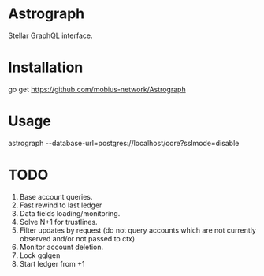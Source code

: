Astrograph
==========

Stellar GraphQL interface.

# Installation

  go get https://github.com/mobius-network/Astrograph

# Usage

  astrograph --database-url=postgres://localhost/core?sslmode=disable

# TODO

1. Base account queries.
2. Fast rewind to last ledger
3. Data fields loading/monitoring.
5. Solve N+1 for trustlines.
6. Filter updates by request (do not query accounts which are not currently observed and/or not passed to ctx)
7. Monitor account deletion.
8. Lock gqlgen
9. Start ledger from +1
